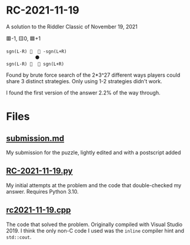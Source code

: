 # RC-2021-11-19
A solution to the Riddler Classic of November 19, 2021

🟥-1, 🟨0, 🟦+1
```
sgn(L-R) 🙂  🙂 -sgn(L+R)
           ⚫
sgn(L-R) 🙂  🙂 sgn(L+R)
```
Found by brute force search of the 2\*3^27 different ways players could share 3 distinct strategies. Only using 1-2 strategies didn't work.

I found the first version of the answer 2.2% of the way through.

# Files
## [submission.md](./submission.md)
My submission for the puzzle, lightly edited and with a postscript added

## [RC-2021-11-19.py](./RC-2021-11-19.py)
My initial attempts at the problem and the code that double-checked my answer. Requires Python 3.10.

## [rc2021-11-19.cpp](./rc2021-11-19.cpp)
The code that solved the problem. Originally compiled with Visual Studio 2019. I think the only non-C code I used was the `inline` compiler hint and `std::cout`.
